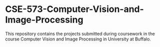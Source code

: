 # CSE-573-Computer-Vision-and-Image-Processing

This repository contains the projects submitted during coursework in the course Computer Vision and Image Processing in University at Buffalo.
